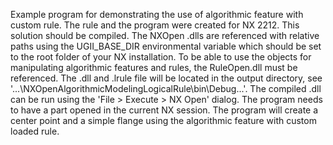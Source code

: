 Example program for demonstrating the use of algorithmic feature with custom rule.
The rule and the program were created for NX 2212.
This solution should be compiled.
The NXOpen .dlls are referenced with relative paths using the UGII_BASE_DIR environmental variable which should be set to the root folder of your NX installation.
To be able to use the objects for manipulating algorithmic features and rules, the RuleOpen.dll must be referenced.
The .dll and .lrule file will be located in the output directory, see '...\NXOpenAlgorithmicModelingLogicalRule\bin\Debug\...'.
The compiled .dll can be run using the 'File > Execute > NX Open' dialog.
The program needs to have a part opened in the current NX session.
The program will create a center point and a simple flange using the algorithmic feature with custom loaded rule.
